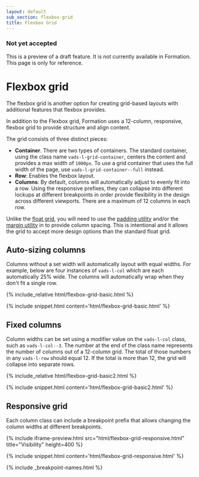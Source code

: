 ```yaml
---
layout: default
sub_section: flexbox-grid
title: Flexbox Grid
---
```


<div class="usa-alert usa-alert usa-alert-error vads-u-margin-top--0 vads-u-margin-bottom--3">
  <div class="usa-alert-body">
    <h3 class="usa-alert-heading">Not yet accepted</h3>
    <p>This is a preview of a draft feature. It is not currently available in Formation. This page is only for reference.</p>
  </div>
</div>

# Flexbox grid

<div class="va-introtext" markdown="1">
The flexbox grid is another option for creating grid-based layouts with additional features that flexbox provides.
</div>

In addition to the Flexbox grid, Formation uses a 12-column, responsive, flexbox grid to provide structure and align content.

The grid consists of three distinct pieces:

- **Container**. There are two types of containers. The standard container, using the class name `vads-l-grid-container`, centers the content and provides a max width of `1000px`. To use a grid container that uses the full width of the page, use `vads-l-grid-container--full` instead.
- **Row**: Enables the flexbox layout.
- **Columns**: By default, columns will automatically adjust to evenly fit into a row. Using the responsive prefixes, they can collapse into different lockups at different breakpoints in order provide flexibility in the design across different viewports. There are a maximum of 12 columns in each row.

Unlike the [float grid](grid.html), you will need to use the [padding utility](../utilities/padding.html) and/or the [margin utility](../utilities/margins.html) in to provide column spacing. This is intentional and it allows the grid to accept more design options than the standard float grid.

## Auto-sizing columns

Columns without a set width will automatically layout with equal widths. For example, below are four instances of `vads-l-col` which are each automatically 25% wide. The columns will automatically wrap when they don't fit a single row.

<div class="site-c-showcase">
{% include_relative html/flexbox-grid-basic.html %}
</div>

{% include snippet.html content='html/flexbox-grid-basic.html' %}

## Fixed columns

Column widths can be set using a modifier value on the `vads-l-col` class, such as `vads-l-col--3`. The number at the end of the class name represents the number of columns out of a 12-column grid. The total of those numbers in any `vads-l-row` should equal 12. If the total is more than 12, the grid will collapse into separate rows.

<div class="site-c-showcase">
{% include_relative html/flexbox-grid-basic2.html %}
</div>

{% include snippet.html content='html/flexbox-grid-basic2.html' %}

## Responsive grid

Each column class can include a breakpoint prefix that allows changing the column widths at different breakpoints.

{% include iframe-preview.html src="html/flexbox-grid-responsive.html" title="Visibility" height=400 %}

{% include snippet.html content='html/flexbox-grid-responsive.html' %}

{% include _breakpoint-names.html %}